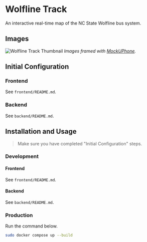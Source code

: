 # Wolfline Track

An interactive real-time map of the NC State Wolfline bus system.

## Images

![Wolfline Track Thumbnail](https://user-images.githubusercontent.com/66135494/219525489-53e2f72a-e78b-457c-9d22-24a30555c299.png)
*Images framed with [MockUPhone](https://mockuphone.com/).*

## Initial Configuration

### Frontend

See `frontend/README.md`.

### Backend

See `backend/README.md`.

## Installation and Usage

> Make sure you have completed "Initial Configuration" steps.

### Development

#### Frontend

See `frontend/README.md`.

#### Backend

See `backend/README.md`.

### Production

Run the command below.

```bash
sudo docker compose up --build
```
